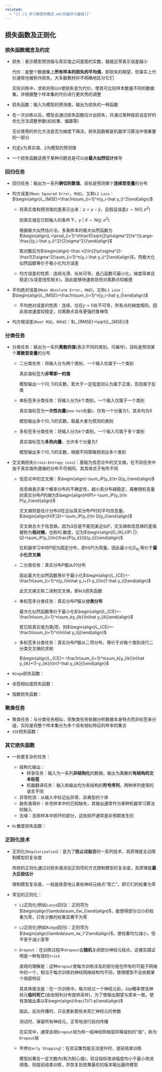 ```yaml
---
related:
  - "[[./1_学习模型的概念.md|机器学习基础]]"
---
```


## 损失函数及正则化

### 损失函数概念及约定

- 损失：表示模型预测值与真实值之间差距的实数，越接近零表示误差越小

  代价：是整个数据集上**所有样本的损失的平均值**，即损失的期望，但事实上代价通常也被称作损失，大多数教材并不明确地区分它们

  实际训练中，求和并除以$n$使损失变为代价，使其可比较样本数量不同的数据集，并根据整个样本集的代价进行更优秀的调整

- 损失函数：输入为模型的预测值，输出为损失的一种函数

- 在一次训练以后，模型会通过损失函数估计出损失，并通过某种提前设定好的优化方法调整参数(如权重、偏置等)

  无论使用的优化方法是否为梯度下降法，损失函数都是机器学习算法中很重要的一部分

- 约定$y$为真实值、$\hat y$为模型的预测值

- 一个损失函数适用于某种问题总是可以由**最大似然估计**推导

### 回归任务

- 回归任务：输出为一系列**确切的数值**，目标是预测某个**连续型变量**的分布

- 均方误差(`Mean Squared Error`，`MSE`)，又称`L2 Loss`：$\begin{align}L_{MSE}=\frac1n\sum_{i=1}^n(y_i-\hat y_i)^2\end{align}$

  - 将真实值和预测值的差表示出来：$z=y-\hat y$，且假设误差$z\sim N(0,\sigma^2)$

    则真实值在已知输入的条件下，$y\ |\ X\sim N(\hat y,\sigma^2)$

    根据极大似然估计法，多条样本的极大似然函数为$\begin{align}L=\prod_{i=1}^n\frac1{\sqrt{2\pi\sigma^2}}e^{\Large-\frac{(y_i-\hat y_i)^2}{2\sigma^2}}\end{align}$

    取对数后为$\begin{align}-\frac n2\ln(2\pi\sigma^2)-\frac1{2\sigma^2}\sum_{i=1}^n(y_i-\hat y_i)^2\end{align}$，而极大化似然函数等价于极小化均方误差

  - 均方误差的性质：连续光滑、处处可导，是凸函数可最小化，梯度简单且稳定(与误差线性相关)，因此能够快速收敛但对离群点较敏感

- 平均绝对误差(`Mean Absolute Error`，`MAE`)，又称`L1 Loss`：$\begin{align}L_{MSE}=\frac1n\sum_{i=1}^n|y_i-\hat y_i|\end{align}$

  - 平均绝对误差的性质：连续、仅在$y=0$处不可导，所有点的梯度相同，因此收敛速度较稳定，对离群点具有更强的鲁棒性

- 均方根误差(`Root MSE`，`RMSE`)：$L_{RMSE}=\sqrt{L_{MSE}}$

### 分类任务

- 分类任务：输出为一系列**离散的值**(表示不同的类别，可编号)，目标是预测某个**离散型变量**的分布
  
  - 二分类任务：将输入分为两个类别，一个输入仅属于一个类别
  
    真实值标签为**非零即一的值**
  
    模型输出一个$(0,1)$的实数，若大于一定程度则认为属于正类，否则属于反类
  
  - 单标签多分类任务：将输入分为$k$个类别，一个输入仅属于一个类别
  
    真实值标签为**一次性向量**(`one-hot`向量)，仅有一个分量为$1$，其余均为$0$
  
    模型输出多个$(0,1)$的实数，取最大者为预测的类别
  
  - 多标签多分类任务：将输入分为$k$个类别，一个输入可属于多个类别
  
    真实值标签为**多热向量**，允许多个分量为$1$
  
    模型输出多个$(0,1)$的实数，根据不同策略预测出多个类别
- 交叉熵损失(`Cross-Entropy Loss`)：基础为信息论中的交叉熵，在不同任务中由于真实值所遵循的分布不尽相同，其具体式子有所不同
  
  - 信息论中的交叉熵：$\begin{align}-\sum_iP(y_i)\ln Q(y_i)\end{align}$
  
    信息熵表示某个概率分布的不确定性，越小其分布越稳定，离散随机变量的真实分布$P$的熵为$\begin{align}H(P)=-\sum_iP(y_i)\ln P(y_i)\end{align}$
  
    交叉熵则是估计分布$Q$在近似真实分布$P$时的平均信息量，$\begin{align}H(P,Q)=-\sum_iP(y_i)\ln Q(y_i)\end{align}$
  
    交叉熵总大于信息熵，因为$Q$总是不能完美近似$P$，交叉熵和信息熵的差值被称为**相对熵**，也称$KL$散度，记为$\begin{align}D_{KL}(P\ ||\ Q)=\sum_iP(y_i)\ln(\frac{P(y_i)}{Q(y_i)})\end{align}$
  
    在机器学习中将$P$视为固定分布，即$H(P)$为常量，因此最小化$D_{KL}$等价于**最小化交叉熵**
  
  - 二分类任务：真实分布$P$服从$01$分布
  
    因此最大化似然函数等价于最小化$\begin{align}L_{CE}=-\frac1n\sum_{i=1}^n[y_i\ln\hat y_i+(1-y_i)\ln(1-\hat y_i)]\end{align}$
  
    此交叉熵又称二进制交叉熵，即`BCE`损失函数
  
  - 单标签多分类任务：真实分布$P$服从**分类分布**
  
    最大化似然函数等价于最小化$\begin{align}L_{CE}=-\frac1n\sum_{i=1}^n\sum_ky_{ik}\ln\hat y_{ik}\end{align}$
  
    若已知真实值为第$j$项，则$\begin{align}L_{CE}=-\frac1n\sum_{i=1}^n\ln\hat y_{ij}\end{align}$
  
  - 多标签多分类任务：真实分布$P$服从二项分布，等价于对每个类别进行二分类交叉熵的求和
  
    $\begin{align}L_{CE}=-\frac1n\sum_{i=1}^n\sum_k[y_{ik}\ln\hat y_{ik}+(1-y_{ik})\ln(1-\hat y_{ik})]\end{align}$
- `Hinge`损失函数：
- 余弦相似度损失函数：
- 指数损失函数：

### 聚类任务

- 聚类任务：与分类任务相似，但聚类任务依据分析数据本身特点而非标签来分组，实际是将整个样本集分为多个具有相似特征的样本的集合
- `SSE`损失函数：

### 其它损失函数

- 一些更复杂的任务：

  - 结构化输出：
    - 转录任务：输入为一系列**非结构化**的数据，输出为离散的**有结构的文本标签**
    - 机器翻译任务：输入和输出均为有结构的**符号序列**，两种序列使用的语言不同
  - 异常检测：从输入中标记出异常、非典型的个体
  - 缺失值填补：补充样本中的已知缺失，其输出通常作为某种机器学习算法的输入
  - 去噪：去除样本中损坏的部分，这些损坏通常是非预期发生的
- `KL`散度损失函数：

### 正则化技术

- 正则化(`Regularization`)：是为了**防止过拟合**的一系列技术，其原理是主动限制模型的复杂度

  传统的正则化通过对损失值添加正则项的方式限制模型的复杂度，其原理是**最大后验估计**

  限制模型复杂度，一般是故意地让某些神经元结点“死亡”，即它们的权重为零

- 常见的正则化： 

  - `L1`正则化(例如`Lasso`回归)：正则项为$\begin{align}\lambda\sum_i|w_i|\end{align}$，能使得部分过小的权重为零，只有少数的权重显著不为零

  - `L2`正则化(例如`Ridge`回归)：正则项为$\begin{align}\lambda\sum_iw_i^2\end{align}$，使权重均匀减小，但不至于减小至零

  - `Dropout`：在训练过程中`dropout`会**随机**关闭部分神经元结点，这被实践证明是一种有效的`trick`

    直观的理解是：这种`dropout`使每次训练涉及的部分是在所有的可能子网络中的一个，相当于每次训练的神经网络结构均不同，使得模型不会依赖某个局部特征

    其具体做法是：在一次训练中，每次经过一个神经元前，以$p$概率使该神经元**临时死亡**(由伯努利分布提供采样)，为了使输出期望与原来一致，使有效输出乘以$\begin{align}\frac{1}{1-p}\end{align}$

    因此，反向传播时，只会更新那些未死亡神经元的参数

    测试时，保留所有神经元，正常地进行前向传播

    在实现中，通常会把`Dropout`视为和一般神经网络层同等级别的“层”，称为`Dropout`层

  - 早停(`Early Stopping`)：在验证集性能无法提升时，提前结束训练

    模型如果在一定次数内(称为耐心值)，验证指标改进幅度均小于最小改进阈值，则提前结束训练，并恢复到效果最优的版本输出最终模型
